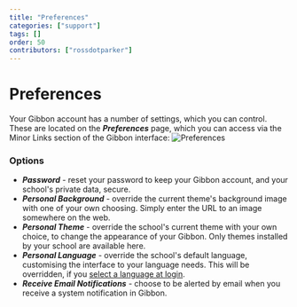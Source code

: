 ```yaml
---
title: "Preferences"
categories: ["support"]
tags: []
order: 50
contributors: ["rossdotparker"]
---
```


# Preferences

Your Gibbon account has a number of settings, which you can control. These are located on the ___Preferences___ page, which you can access via the Minor Links section of the Gibbon interface: ![Preferences](https://docs.gibbonedu.org/img/teachers/preferences.png)

### Options

*   ___Password___ - reset your password to keep your Gibbon account, and your school's private data, secure.
*   ___Personal Background___ - override the current theme's background image with one of your own choosing. Simply enter the URL to an image somewhere on the web.
*   ___Personal Theme___ - override the school's current theme with your own choice, to change the appearance of your Gibbon. Only themes installed by your school are available here.
*   ___Personal Language___ - override the school's default language, customising the interface to your language needs. This will be overridden, if you [select a language at login](/user-guides/general/logging-in).
*   ___Receive Email Notifications___ - choose to be alerted by email when you receive a system notification in Gibbon.
